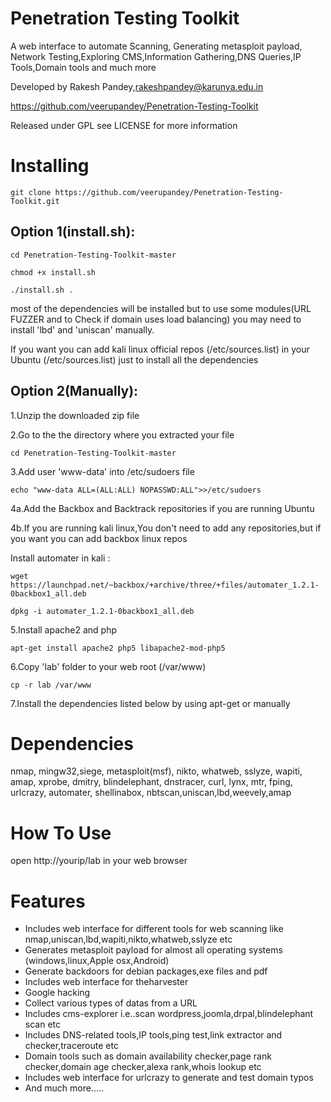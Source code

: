 Penetration Testing Toolkit
=======================


A web interface to automate Scanning, Generating metasploit payload, Network Testing,Exploring CMS,Information Gathering,DNS Queries,IP Tools,Domain tools and much more


Developed by Rakesh Pandey,rakeshpandey@karunya.edu.in

https://github.com/veerupandey/Penetration-Testing-Toolkit

Released under GPL see LICENSE for more information


Installing    
=======================

    git clone https://github.com/veerupandey/Penetration-Testing-Toolkit.git

Option 1(install.sh):
----------------------
	cd Penetration-Testing-Toolkit-master
	
	chmod +x install.sh
	
	./install.sh .

most of the dependencies will be installed but to use some modules(URL FUZZER and to Check if domain uses load balancing) you may  need to install 
'lbd' and 'uniscan' manually.

If you want you can add kali linux official repos (/etc/sources.list) in your Ubuntu (/etc/sources.list) just to install all the dependencies

Option 2(Manually):
--------------------

1.Unzip the downloaded zip file 

2.Go to the the directory where you extracted your file

   	cd Penetration-Testing-Toolkit-master
	
3.Add user 'www-data' into /etc/sudoers file
 
   	echo "www-data ALL=(ALL:ALL) NOPASSWD:ALL">>/etc/sudoers

4a.Add the Backbox and Backtrack repositories if you are running Ubuntu

4b.If you are running kali linux,You don't need to add any repositories,but if you want you can add backbox linux repos

   Install automater in kali :

	wget https://launchpad.net/~backbox/+archive/three/+files/automater_1.2.1-0backbox1_all.deb

	dpkg -i automater_1.2.1-0backbox1_all.deb

5.Install apache2 and php

	apt-get install apache2 php5 libapache2-mod-php5

6.Copy 'lab' folder to your web root (/var/www)
	
	cp -r lab /var/www

7.Install the dependencies listed below by using apt-get or manually   
    

Dependencies
=======================
nmap, mingw32,siege, metasploit(msf), nikto, whatweb, sslyze, wapiti, amap, xprobe, dmitry, blindelephant, dnstracer, curl, lynx, mtr, fping, urlcrazy, automater, shellinabox, nbtscan,uniscan,lbd,weevely,amap

How To Use	
=======================
open http://yourip/lab in your web browser


Features	
=======================

* Includes web interface for different tools for web scanning like nmap,uniscan,lbd,wapiti,nikto,whatweb,sslyze etc
* Generates metasploit payload for almost all operating systems (windows,linux,Apple osx,Android)
* Generate backdoors for debian packages,exe files and pdf
* Includes web interface for theharvester
* Google hacking
* Collect various types of datas from a URL
* Includes cms-explorer i.e..scan wordpress,joomla,drpal,blindelephant scan etc
* Includes DNS-related tools,IP tools,ping test,link extractor and     checker,traceroute etc
* Domain tools such as domain availability checker,page rank checker,domain age checker,alexa rank,whois lookup etc
* Includes web interface for urlcrazy to generate and test domain typos
* And much more.....

